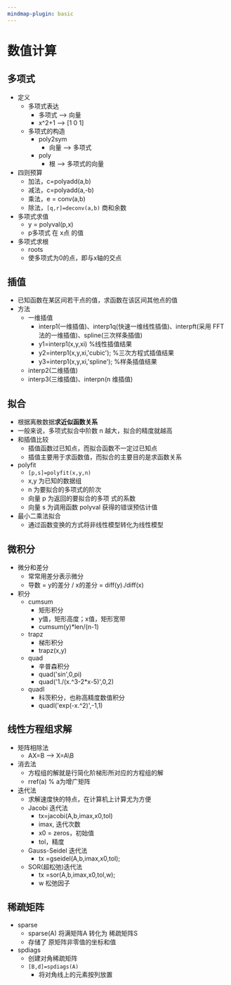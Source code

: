 ```yaml
---
mindmap-plugin: basic
---
```

# 数值计算
## 多项式
- 定义
    - 多项式表达
        - 多项式 --> 向量
        - x^2+1 --> [1 0 1]
    - 多项式的构造    
        - poly2sym
            - 向量 --> 多项式 
        - poly
            - 根 --> 多项式的向量
- 四则预算    
    - 加法，c=polyadd(a,b)
    - 减法，c=polyadd(a,-b)
    - 乘法，e = conv(a,b)
    - 除法，`[q,r]=deconv(a,b)` 商和余数
- 多项式求值
    - y = polyval(p,x)
    - p多项式 在 x点 的值
- 多项式求根
    - roots
    - 使多项式为0的点，即与x轴的交点

## 插值
- 已知函数在某区间若干点的值，求函数在该区间其他点的值
- 方法
    - 一维插值
        - interp1(一维插值)、interp1q(快速一维线性插值)、interpft(采用 FFT 法的一维插值)、spline(三次样条插值)
        - y1=interp1(x,y,xi) %线性插值结果 
        - y2=interp1(x,y,xi,'cubic'); %三次方程式插值结果 
        - y3=interp1(x,y,xi,'spline'); %样条插值结果
    - interp2(二维插值)
    - interp3(三维插值)、interpn(n 维插值)

## 拟合
- 根据离散数据**求近似函数关系**
- 一般来说，多项式拟合中阶数 n 越大，拟合的精度就越高
- 和插值比较
    - 插值函数过已知点，而拟合函数不一定过已知点
    - 插值主要用于求函数值，而拟合的主要目的是求函数关系
- polyfit
    - `[p,s]=polyfit(x,y,n)`
    - x,y 为已知的数据组
    - n 为要拟合的多项式的阶次
    - 向量 p 为返回的要拟合的多项 式的系数
    - 向量 s 为调用函数 polyval 获得的错误预估计值
- 最小二乘法拟合
    - 通过函数变换的方式将非线性模型转化为线性模型

## 微积分
- 微分和差分
    - 常常用差分表示微分
    - 导数 = y的差分 / x的差分 = diff(y)./diff(x)
- 积分
    - cumsum
        - 矩形积分
        - y值，矩形高度；x值，矩形宽带
        - cumsum(y)*len/(n-1)
    - trapz
        - 梯形积分
        - trapz(x,y)
    - quad
        - 辛普森积分
        - quad('sin',0,pi)
        - quad('1./(x.^3-2*x-5)',0,2)
    - quadl
        - 科茨积分，也称高精度数值积分
        - quadl('exp(-x.^2)',-1,1)

## 线性方程组求解
- 矩阵相除法
    - AX=B --> X=A\B
- 消去法
    - 方程组的解就是行简化阶梯形所对应的方程组的解
    - rref(a) % a为增广矩阵       
- 迭代法
    - 求解速度快的特点，在计算机上计算尤为方便
    - Jacobi 迭代法
        - tx=jacobi(A,b,imax,x0,tol)
        - imax, 迭代次数
        - x0 = zeros，初始值
        - tol，精度
    - Gauss-Seidel 迭代法
        - tx =gseidel(A,b,imax,x0,tol);
    - SOR(超松弛)迭代法
        - tx =sor(A,b,imax,x0,tol,w);
        - w 松弛因子

## 稀疏矩阵
- sparse
    - sparse(A) 将满矩阵A 转化为 稀疏矩阵S
    - 存储了 原矩阵非零值的坐标和值
- spdiags
    - 创建对角稀疏矩阵
    - `[B,d]=spdiags(A)`
        - 将对角线上的元素按列放置